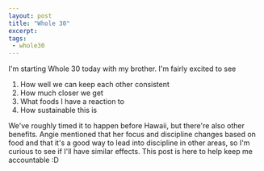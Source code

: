```yaml
---
layout: post
title: "Whole 30"
excerpt:
tags:
 - whole30
---
```


I'm starting Whole 30 today with my brother. I'm fairly excited to see
1. How well we can keep each other consistent
2. How much closer we get
3. What foods I have a reaction to
4. How sustainable this is

We've roughly timed it to happen before Hawaii, but there're also other benefits. Angie mentioned that 
her focus and discipline changes based on food and that it's a good way to lead into discipline in other areas,
so I'm curious to see if I'll have similar effects. This post is here to help keep me accountable :D
